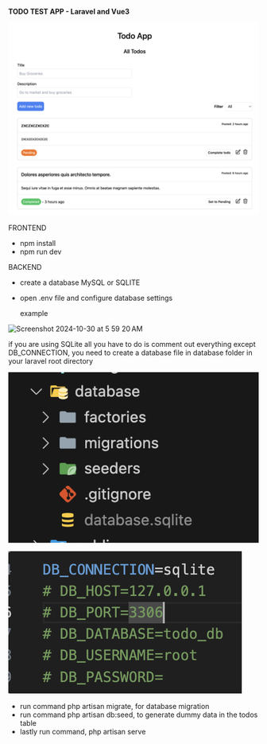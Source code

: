**TODO TEST APP - Laravel and Vue3**

![1730239006797](image/READMEcopy/1730239006797.png)

FRONTEND

- npm install
- npm run dev

BACKEND

- create a database MySQL or SQLITE
- open .env file and configure database settings

  example

 <img width="272" alt="Screenshot 2024-10-30 at 5 59 20 AM" src="https://github.com/user-attachments/assets/436c6936-5f22-4698-8ffb-1347596f527c">

if you are using SQLite all you have to do is comment out everything except DB_CONNECTION, you need to create a database file in database folder in your laravel root directory

![1730239461787](image/READMEcopy/1730239461787.png)

![1730239348729](image/READMEcopy/1730239348729.png)

- run command php artisan migrate, for database migration
- run command php artisan db:seed, to generate dummy data in the todos table
- lastly run command, php artisan serve
